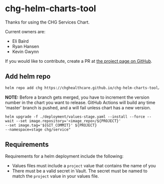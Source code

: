 # chg-helm-charts-tool

Thanks for using the CHG Services Chart.

Current owners are:
- Eli Baird
- Ryan Hansen
- Kevin Gwynn

If you would like to contribute, create a PR at [the project page on GitHub](https://github.com/chghealthcare/chg-helm-charts-tool).

## Add helm repo
```BASH
helm repo add chg https://chghealthcare.github.io/chg-helm-charts-tool/
```

**NOTE:** Before a branch gets merged, you have to increment the version number in the chart you want to release.
GitHub Actions will build any time 'master' branch is pushed, and a will fail unless chart has a new version.

```
helm upgrade -f ./deployment/values-stage.yaml --install --force --wait --set image.repository='<image_repo>/${PROJECT}' 
--set image.tag='${GIT_COMMIT}' ${PROJECT} 
--namespace=stage chg/service"
```
## Requirements 
Requirements for a helm deployment include the following: 
- Values files must include a `project` value that contains the name of you
- There must be a valid secret in Vault. The secret must be named to match the `project` value in your values file.